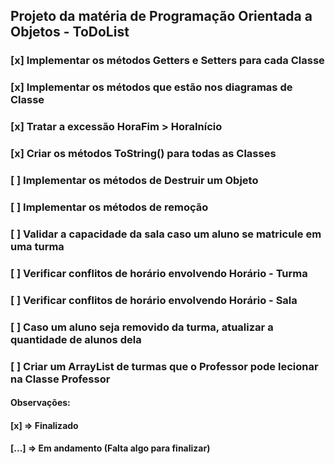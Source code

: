 ## Projeto da matéria de Programação Orientada a Objetos - ToDoList

### [x] Implementar os métodos Getters e Setters para cada Classe
### [x] Implementar os métodos que estão nos diagramas de Classe
### [x] Tratar a excessão HoraFim > HoraInício 
### [x] Criar os métodos ToString() para todas as Classes 
### [ ] Implementar os métodos de Destruir um Objeto
### [ ] Implementar os métodos de remoção
### [ ] Validar a capacidade da sala caso um aluno se matricule em uma turma
### [ ] Verificar conflitos de horário envolvendo Horário - Turma
### [ ] Verificar conflitos de horário envolvendo Horário - Sala
### [ ] Caso um aluno seja removido da turma, atualizar a quantidade de alunos dela
### [ ] Criar um ArrayList de turmas que o Professor pode lecionar na Classe Professor


#### Observações: 
#### [x] => Finalizado 
#### [...] => Em andamento (Falta algo para finalizar)
